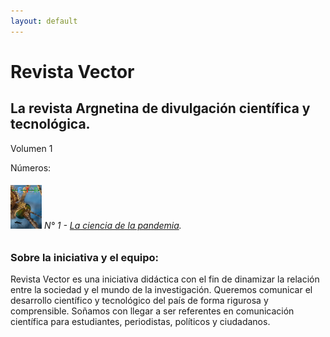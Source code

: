 ```yaml
---
layout: default
---
```


# Revista Vector

## La revista Argnetina de divulgación científica y tecnológica.

Volumen 1

Números:

###### ![V1N1](assets/img/portadas/n1.png) N° 1 - [La ciencia de la pandemia](https://drive.google.com/file/d/1rPdOwJV2BwTmLj3W-jcYHi2TNaSbEXGY/view?usp=sharing).

### Sobre la iniciativa y el equipo:

Revista Vector es una iniciativa didáctica con el fin de dinamizar la relación entre la sociedad y el mundo de la investigación. Queremos comunicar el desarrollo científico y tecnológico del país de forma rigurosa y comprensible. Soñamos con llegar a ser referentes en comunicación científica para estudiantes, periodistas, políticos y ciudadanos.
